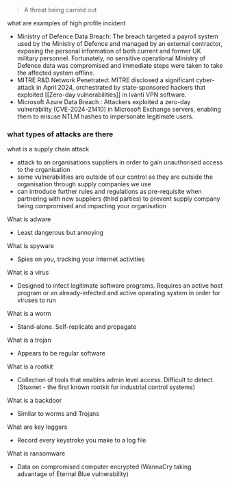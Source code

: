 > A threat being carried out 

what are examples of high profile incident
- Ministry of Defence Data Breach: The breach targeted a payroll system used by the Ministry of Defence and managed by an external contractor, exposing the personal information of both current and former UK military personnel. Fortunately, no sensitive operational Ministry of Defence data was compromised and immediate steps were taken to take the affected system offline.
- MITRE R&D Network Penetrated: MITRE disclosed a significant cyber-attack in April 2024, orchestrated by state-sponsored hackers that exploited [[Zero-day vulnerabilities]] in Ivanti VPN software.
- Microsoft Azure Data Breach : Attackers exploited a zero-day vulnerability (CVE-2024-21410) in Microsoft Exchange servers, enabling them to misuse NTLM hashes to impersonate legitimate users.

### what types of attacks are there

what is a supply chain attack
- attack to an organisations suppliers in order to gain unauthorised access to the organisation
- some vulnerabilities are outside of our control as they are outside the organisation through supply companies we use
- can introduce further rules and regulations as pre-requisite when partnering with new suppliers (third parties) to prevent supply company being compromised and impacting your organisation

What is adware
- Least dangerous but annoying

What is spyware
- Spies on you, tracking your internet activities

What is a virus
- Designed to infect legitimate software programs. Requires an active host program or an already-infected and active operating system in order for viruses to run

What is a worm
- Stand-alone. Self-replicate and propagate

What is a trojan
- Appears to be regular software

What is a rootkit
- Collection of tools that enables admin level access. Difficult to detect. (Stuxnet - the first known rootkit for industrial control systems)

What is a backdoor
- Similar to worms and Trojans

What are key loggers
- Record every keystroke you make to a log file

What is ransomware
- Data on compromised computer encrypted (WannaCry taking advantage of Eternal Blue vulnerability)